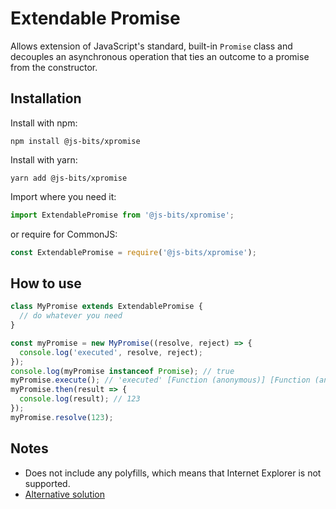 # Extendable Promise

Allows extension of JavaScript's standard, built-in `Promise` class and decouples an asynchronous operation that ties an outcome to a promise from the constructor.

## Installation

Install with npm:

```
npm install @js-bits/xpromise
```

Install with yarn:

```
yarn add @js-bits/xpromise
```

Import where you need it:

```javascript
import ExtendablePromise from '@js-bits/xpromise';
```

or require for CommonJS:

```javascript
const ExtendablePromise = require('@js-bits/xpromise');
```

## How to use

```javascript
class MyPromise extends ExtendablePromise {
  // do whatever you need
}

const myPromise = new MyPromise((resolve, reject) => {
  console.log('executed', resolve, reject);
});
console.log(myPromise instanceof Promise); // true
myPromise.execute(); // 'executed' [Function (anonymous)] [Function (anonymous)]
myPromise.then(result => {
  console.log(result); // 123
});
myPromise.resolve(123);
```

## Notes

- Does not include any polyfills, which means that Internet Explorer is not supported.
- [Alternative solution](https://stackoverflow.com/questions/48158730/extend-javascript-promise-and-resolve-or-reject-it-inside-constructor)
